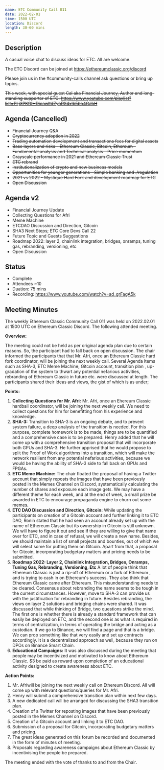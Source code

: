 ```yaml
---
name: ETC Community Call 011
date: 2022-02-01
time: 1500 UTC
location: Discord
length: 30-60 mins
---
```


## Description

A casual voice chat to discuss ideas for ETC. All are welcome.

The ETC Discord can be joined at https://ethereumclassic.org/discord

Please join us in the #community-calls channel ask questions or bring up topics.

~~This week, with special guest Cal aka Financial Journey, Author and long-standing supporter of ETC:
https://www.youtube.com/playlist?list=PLj3PKf0HDioawltdZyoRX4xIb5bo4GabH~~

## Agenda (Cancelled)

- ~~Financial Journey Q&A~~
- ~~Cryptocurrency adoption in 2022~~ 
- ~~Trading automation development and transactions fees for digital assets~~ 
- ~~Base layers and risks - Ethereum Classic, Bitcoin, Ethereum - Fundamental analysis and Technical analysis - Price momentum~~ 
- ~~Grayscale performance in 2021 and Ethereum Classic Trust~~ 
- ~~ETC rebrand~~ 
- ~~Institutionalization of crypto and new business models~~ 
- ~~Opportunities for younger generations - Simple banking and ./regulation~~ 
- ~~2021 vs 2022 - Mystique Hard Fork and development roadmap for ETC~~ 
- ~~Open Discussion~~ 

## Agenda v2

- Financial Journey Update
- Collecting Questions for Afri
- Meme Machine
- ETCDAO Discussion and Direction, Gitcoin
- SHA3 Next Steps; ETC Core Devs Call 22
- Future Topic and Guests Suggestions
- Roadmap 2022: layer 2, chainlink integration, bridges, onramps, tuning gas, rebranding, versioning, etc
- Open Discussion

## Status

- Complete
- Attendees ~10
- Duation: 75 mins
- Recording: https://www.youtube.com/watch?v=ad_grFagA5k

## Meeting Minutes

The weekly Ethereum Classic Community Call 011 was held on 2022.02.01 at 1500 UTC on Ethereum Classic Discord. The following attended meeting.

**Overview:**

The meeting could not be held as per original agenda plan due to certain reasons. So, the participant had to fall back on open discussion. The chair informed the participants that that Mr. Afri, once an Ethereum Classic hard fork coordinator, will be joining the next weekly call. Several Agenda Items such as SHA-3, ETC Meme Machine, Gitcoin account, transition plan , up-gradation of the system to thwart any potential nefarious activities, rebranding of Ethereum Classic in future etc. were discussed at length. The participants shared their ideas and views, the gist of which is as under;

**Points:**

1. **Collecting Questions for Mr. Afri:** Mr. Afri, once an Ehereum Classic hardball coordinator, will be joining the next weekly call. We need to collect questions for him for benefitting from his experience and knowledge.
1. **SHA-3:** Transition to SHA-3 is an ongoing debate, and to prevent system failure, a deep analysis of the transition is needed. For this purpose, complete homework is to be made, things are to be quantified and a comprehensive case is to be prepared. Henry added that he will come up with a comprehensive transition proposal that will incorporate both GPUs and SHA-3. He further apprised that he would propose to split the Proof of Work algorithms into a transition, which will make the network resilient from any potential nefarious activities, because we would be having the ability of SHA-3 side to fall back on GPUs and FPGAs.
1. **ETC Meme Machine:** The chair floated the proposal of having a Twitter account that simply reposts the images that have been previously posted in the Memes Channel on Discord, systematically calculating the number of shares and exposure each image gets. We may have a different theme for each week, and at the end of week, a small prize be awarded in ETC to encourage propaganda engine to churn out some memes.
1. **ETC DAO Discussion and Direction, Gitcoin:** While updating the participants on creation of a Gitcoin account and further linking it to ETC DAO, Ronin stated that he had seen an account already set up with the name of Ethereum Classic but its ownership in Gitcoin is still unknown. We will have to figure it out and see if they are willing to give that name over for ETC, and in case of refusal, we will create a new name. Besides, we should maintain a list of small projects and bounties, out of which we will select some for putting them on Gitcoin. Apart from that, a proposal for Gitcoin, incorporating budgetary matters and pricing needs to be submitted.
1. **Roadmap 2022: Layer 2, Chainlink Integration, Bridges, Onramps, Tuning Gas, Rebranding, Versioning, Etc**
A lot of people think that Ethereum Classic is just a rip-off of Ethereum or a fork of Ethereum , and is trying to cash in on Ethereum&#39;s success. They also think that Ethereum Classic came after Ethereum. This misunderstanding needs to be cleared. Consensus about rebranding the name seems to be tough in the current circumstances. However, move to SHA-3 can provide us with the justification for rebranding in future. Besides rebranding, the views on layer 2 solutions and bridging chains were shared. It was discussed that while thinking of Bridge, two questions strike the mind. The first one is whether there is already a standard framework that can easily be deployed on ETC, and the second one is as what is required in terms of centralization, in terms of operating the bridge and acting as a custodian. If we go to Binance, we will find a page and that is a bridge. We can prop something like that very easily and set up contracts accordingly. It is a decentralized approach as well, because they run on DPOs on Binance Smart Chain.
1. **Educational Campaigns:** It was also discussed during the meeting that people may be incentivized and motivated to know about Ethereum Classic. $3 be paid as reward upon completion of an educational activity designed to create awareness about ETC.

**Action Points:**

1. Mr. Afriwill be joining the next weekly call on Ethereum Discord. All will come up with relevant questions/queries for Mr. Afri.
2. Henry will submit a comprehensive transition plan within next few days.
3. A new dedicated call will be arranged for discussing the SHA3 transition plan.
4. Creation of a Twitter for reposting images that have been previously posted in the Memes Channel on Discord.
5. Creation of a Gitcoin account and linking it to ETC DAO.
6. Submission of a proposal for Gitcoin, incorporating budgetary matters and pricing.
7. The great ideas generated on this forum be recorded and documented in the form of minutes of meeting.
8. Proposals regarding awareness campaigns about Ethereum Classic by incentivising the people be prepared.

The meeting ended with the vote of thanks to and from the Chair.
